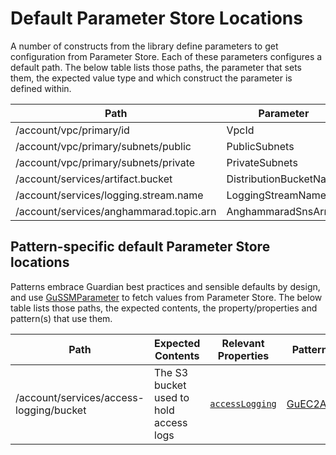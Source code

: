 # Default Parameter Store Locations

A number of constructs from the library define parameters to get configuration from Parameter Store. Each of these parameters configures a default path.
The below table lists those paths, the parameter that sets them, the expected value type and which construct the parameter is defined within.

| Path                                    | Parameter              | Type                         | Construct                  |
| --------------------------------------- | ---------------------- | ---------------------------- | -------------------------- |
| /account/vpc/primary/id                 | VpcId                  | AWS::EC2::VPC::Id            | GuVpc.fromIdParameter      |
| /account/vpc/primary/subnets/public     | PublicSubnets          | List\<AWS::EC2::Subnet::Id\> | GuVpc.subnetsFromParameter |
| /account/vpc/primary/subnets/private    | PrivateSubnets         | List\<AWS::EC2::Subnet::Id\> | GuVpc.subnetsFromParameter |
| /account/services/artifact.bucket       | DistributionBucketName | String                       | GuGetDistributablePolicy   |
| /account/services/logging.stream.name   | LoggingStreamName      | String                       | GuLogShippingPolicy        |
| /account/services/anghammarad.topic.arn | AnghammaradSnsArn      | String                       | AnghammaradSenderPolicy    |


## Pattern-specific default Parameter Store locations

Patterns embrace Guardian best practices and sensible defaults by design, and use [GuSSMParameter](../src/constructs/core/ssm.ts) to fetch values from Parameter Store.
The below table lists those paths, the expected contents, the property/properties and pattern(s) that use them.

| Path                                    | Expected Contents                      | Relevant Properties                           | Patterns                               |
| ----------------------------------------| -------------------------------------- | --------------------------------------------- | -------------------------------------- |
| /account/services/access-logging/bucket | The S3 bucket used to hold access logs | [`accessLogging`](../src/patterns/ec2-app.ts) | [GuEC2App](../src/patterns/ec2-app.ts) |
